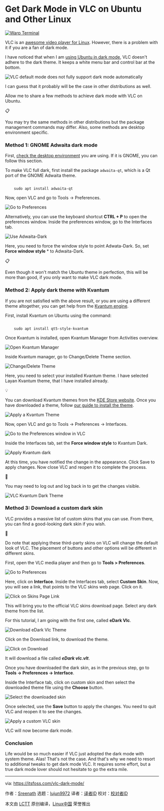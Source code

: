 [#]: subject: "Get Dark Mode in VLC on Ubuntu and Other Linux"
[#]: via: "https://itsfoss.com/vlc-dark-mode/"
[#]: author: "Sreenath https://itsfoss.com/author/sreenath/"
[#]: collector: "lujun9972/lctt-scripts-1705972010"
[#]: translator: " "
[#]: reviewer: " "
[#]: publisher: " "
[#]: url: " "

Get Dark Mode in VLC on Ubuntu and Other Linux
======

[![Warp Terminal][1]][2]

VLC is an [awesome video player for Linux][3]. However, there is a problem with it if you are a fan of dark mode.

I have noticed that when I am [using Ubuntu in dark mode][4], VLC doesn't adhere to the dark theme. It keeps a white menu bar and control bar at the bottom.

![VLC default mode does not fully support dark mode automatically][5]

I can guess that it probably will be the case in other distributions as well.

Allow me to share a few methods to achieve dark mode with VLC on Ubuntu.

📋

You may try the same methods in other distributions but the package management commands may differ. Also, some methods are desktop environment specific.

### Method 1: GNOME Adwaita dark mode

First, [check the desktop environment][6] you are using. If it is GNOME, you can follow this section.

To make VLC full dark, first install the package `adwaita-qt`, which is a Qt port of the GNOME Adwaita theme.

```

    sudo apt install adwaita-qt

```

Now, open VLC and go to Tools → Preferences.

![Go to Preferences][7]

Alternatively, you can use the keyboard shortcut **CTRL + P** to open the preferences window. Inside the preferences window, go to the Interfaces tab.

![Use Adwaita-Dark][8]

Here, you need to force the window style to point Adwata-Dark. So, set **Force window style** * to Adwaita-Dark.

📋

Even though it won't match the Ubuntu theme in perfection, this will be more than good, if you only want to make VLC dark mode.

### Method 2: Apply dark theme with Kvantum

If you are not satisfied with the above result, or you are using a different theme altogether, you can get help from the [Kvantum engine][9].

First, install Kvantum on Ubuntu using the command:

```

    sudo apt install qt5-style-kvantum

```

Once Kvantum is installed, open Kvantum Manager from Activities overview.

![Open Kvantum Manager][10]

Inside Kvantum manager, go to Change/Delete Theme section.

![Change/Delete Theme][11]

Here, you need to select your installed Kvantum theme. I have selected Layan Kvantum theme, that I have installed already.

💡

You can download Kvantum themes from the [KDE Store website][12]. Once you have downloaded a theme, follow [our guide to install the theme][13].

![Apply a Kvantum Theme][14]

Now, open VLC and go to Tools → Preferences → Interfaces.

![Go to the Preferences window in VLC][15]

Inside the Interfaces tab, set the **Force window style** to Kvantum Dark.

![Apply Kvantum dark][16]

At this time, you have notified the change in the appearance. Click Save to apply changes. Now close VLC and reopen it to complete the process.

🚧

You may need to log out and log back in to get the changes visible.

![VLC Kvantum Dark Theme][17]

### Method 3: Download a custom dark skin

VLC provides a massive list of custom skins that you can use. From there, you can find a good-looking dark skin if you wish.

🚧

Do note that applying these third-party skins on VLC will change the default look of VLC. The placement of buttons and other options will be different in different skins.

First, open the VLC media player and then go to **Tools > Preferences**.

![Go to Preferences][18]

Here, click on **Interface**. Inside the Interfaces tab, select **Custom Skin**. Now, you will see a link, that points to the VLC skins web page. Click on it.

![Click on Skins Page Link][19]

This will bring you to the official VLC skins download page. Select any dark theme from the list.

For this tutorial, I am going with the first one, called **eDark Vlc**.

![Download eDark Vlc Theme][20]

Click on the Download link, to download the theme.

![Click on Download][21]

It will download a file called _**eDark vlc.vlt**_.

Once you have downloaded the dark skin, as in the previous step, go to **Tools → Preferences → Interface**.

Inside the Interface tab, click on custom skin and then select the downloaded theme file using the **Choose** button.

![Select the downloaded skin][22]

Once selected, use the **Save** button to apply the changes. You need to quit VLC and reopen it to see the changes.

![Apply a custom VLC skin][23]

VLC will now become dark mode.

### Conclusion

Life would be so much easier if VLC just adopted the dark mode with system theme. Alas! That's not the case. And that's why we need to resort to additional tweaks to get dark mode VLC. It requires some effort, but a true dark mode lover should not hesitate to go the extra mile.

--------------------------------------------------------------------------------

via: https://itsfoss.com/vlc-dark-mode/

作者：[Sreenath][a]
选题：[lujun9972][b]
译者：[译者ID](https://github.com/译者ID)
校对：[校对者ID](https://github.com/校对者ID)

本文由 [LCTT](https://github.com/LCTT/TranslateProject) 原创编译，[Linux中国](https://linux.cn/) 荣誉推出

[a]: https://itsfoss.com/author/sreenath/
[b]: https://github.com/lujun9972
[1]: https://itsfoss.com/assets/images/warp-terminal.webp
[2]: https://www.warp.dev?utm_source=its_foss&utm_medium=display&utm_campaign=linux_launch
[3]: https://itsfoss.com/video-players-linux/
[4]: https://itsfoss.com/dark-mode-ubuntu/
[5]: https://itsfoss.com/content/images/2024/04/default-vlc-mode-in-ubuntu.png
[6]: https://itsfoss.com/find-desktop-environment/
[7]: https://itsfoss.com/content/images/2024/04/tools-preferences-in-vlc.png
[8]: https://itsfoss.com/content/images/2024/04/apply-force-style-adwaita-qt-dark.png
[9]: https://github.com/tsujan/Kvantum/tree/master/Kvantum
[10]: https://itsfoss.com/content/images/2024/04/open-kvantum-manager-from-activities-overview.png
[11]: https://itsfoss.com/content/images/2024/04/go-to-change-theme-section-in-kvantum-manager.png
[12]: https://store.kde.org/browse?cat=123
[13]: https://itsfoss.com/properly-theme-kde-plasma/
[14]: https://itsfoss.com/content/images/2024/04/apply-a-kvantum-theme.png
[15]: https://itsfoss.com/content/images/2024/04/tools-preferences-in-vlc-2.png
[16]: https://itsfoss.com/content/images/2024/04/apply-vlc-kvantum-dark.png
[17]: https://itsfoss.com/content/images/2024/04/VLC-with-kvantum-dark-theme.png
[18]: https://itsfoss.com/content/images/2024/04/click-on-tools-and-select-preferences.png
[19]: https://itsfoss.com/content/images/2024/04/click-on-the-link-to-skins-page-on-vlc.png
[20]: https://itsfoss.com/content/images/2024/04/download-edark-vlc-theme-from-the-website.png
[21]: https://itsfoss.com/content/images/2024/04/click-on-download-to-start-download-the-dark-theme.png
[22]: https://itsfoss.com/content/images/2024/04/select-the-downloaded-skin-on-custom-skin-field-and-save.png
[23]: https://itsfoss.com/content/images/2024/04/apply-custom-vc-skin.png
